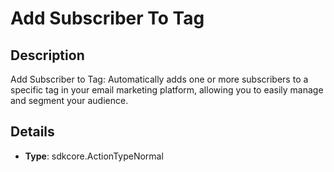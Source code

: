 
# Add Subscriber To Tag

## Description

Add Subscriber to Tag: Automatically adds one or more subscribers to a specific tag in your email marketing platform, allowing you to easily manage and segment your audience.

## Details

- **Type**: sdkcore.ActionTypeNormal
